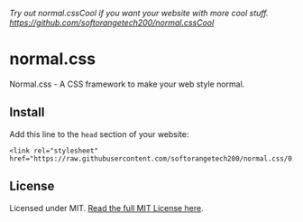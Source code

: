 *Try out normal.cssCool if you want your website with more cool stuff. https://github.com/softorangetech200/normal.cssCool*

# normal.css
Normal.css - A CSS framework to make your web style normal.
## Install
Add this line to the `head` section of your website:
```
<link rel="stylesheet" href="https://raw.githubusercontent.com/softorangetech200/normal.css/0.1/normal.css">
```
## License
Licensed under MIT. [Read the full MIT License here](LICENSE.md).
